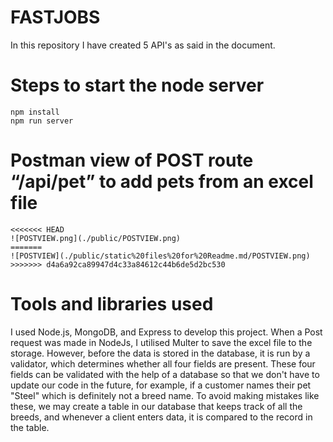 # FASTJOBS
In this repository I have created 5 API's as said in the document.

# Steps to start the node server
```
npm install
npm run server
```

# Postman view of POST route “/api/pet” to add pets from an excel file
```
<<<<<<< HEAD
![POSTVIEW.png](./public/POSTVIEW.png)
=======
![POSTVIEW](./public/static%20files%20for%20Readme.md/POSTVIEW.png)
>>>>>>> d4a6a92ca89947d4c33a84612c44b6de5d2bc530
```

# Tools and libraries used
I used Node.js, MongoDB, and Express to develop this project.
When a Post request was made in NodeJs, I utilised Multer to save the excel file to the storage. However, before the data is stored in the database, it is run by a validator, which determines whether all four fields are present.
These four fields can be validated with the help of a database so that we don't have to update our code in the future, for example, if a customer names their pet "Steel" which is definitely not a breed name. To avoid making mistakes like these, we may create a table in our database that keeps track of all the breeds, and whenever a client enters data, it is compared to the record in the table. 
